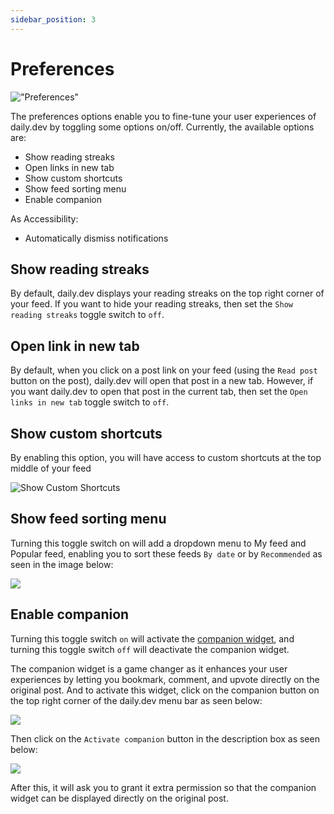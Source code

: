```yaml
---
sidebar_position: 3
---
```


# Preferences

!["Preferences"](https://daily-now-res.cloudinary.com/image/upload/v1724399519/docs-v2/699dcb1d-8bcc-481f-8ef3-3f2cbc80b15f.png)

The preferences options enable you to fine-tune your user experiences of daily.dev by toggling some options on/off. Currently, the available options are:

- Show reading streaks
- Open links in new tab
- Show custom shortcuts
- Show feed sorting menu
- Enable companion

As Accessibility:
- Automatically dismiss notifications

## Show reading streaks

By default, daily.dev displays your reading streaks on the top right corner of your feed. If you want to hide your reading streaks, then set the `Show reading streaks` toggle switch to `off`.

## Open link in new tab

By default, when you click on a post link on your feed (using the `Read post` button on the post), daily.dev will open that post in a new tab. However, if you want daily.dev to open that post in the current tab, then set the `Open links in new tab` toggle switch to `off`.

## Show custom shortcuts

By enabling this option, you will have access to custom shortcuts at the top middle of your feed

![Show Custom Shortcuts](https://daily-now-res.cloudinary.com/image/upload/v1724399755/docs-v2/dfd3d9aa-1cec-4d0d-b340-0913c8b9ea6b.png)


## Show feed sorting menu

Turning this toggle switch on will add a dropdown menu to My feed and Popular feed, enabling you to sort these feeds `By date` or by `Recommended` as seen in the image below:

![](https://daily-now-res.cloudinary.com/image/upload/v1724399859/docs-v2/ea9b06cd-b59c-4ccb-a420-cda7bba7e75e.png)

## Enable companion

Turning this toggle switch `on` will activate the [companion widget](https://docs.daily.dev/docs/key-features/the-companion), and turning this toggle switch `off` will deactivate the companion widget.

The companion widget is a game changer as it enhances your user experiences by letting you bookmark, comment, and upvote directly on the original post. And to activate this widget, click on the companion button on the top right corner of the daily.dev menu bar as seen below:

![](https://daily-now-res.cloudinary.com/image/upload/v1695752806/docs-v2/Companion-widget-icon.png)

Then click on the `Activate companion` button in the description box as seen below:

![](https://daily-now-res.cloudinary.com/image/upload/v1695752390/docs-v2/Activate-companion.png)

After this, it will ask you to grant it extra permission so that the companion widget can be displayed directly on the original post.
